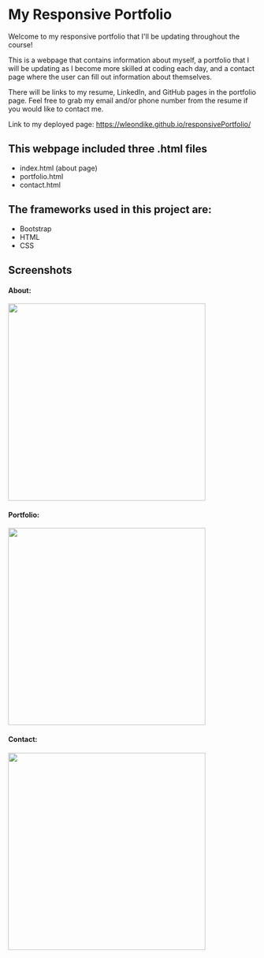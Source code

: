 # My Responsive Portfolio

Welcome to my responsive portfolio that I'll be updating throughout the course!

This is a webpage that contains information about myself, a portfolio that I will be updating as I become more skilled at coding each day, and a contact page where the user can fill out information about themselves.

There will be links to my resume, LinkedIn, and GitHub pages in the portfolio page. Feel free to grab my email and/or phone number from the resume if you would like to contact me. 

Link to my deployed page: https://wleondike.github.io/responsivePortfolio/

## This webpage included three .html files
- index.html (about page)
- portfolio.html
- contact.html

## The frameworks used in this project are:
- Bootstrap
- HTML
- CSS

## Screenshots

#### About:

<img src ="./Assets/Images/aboutScreenshot.png" width="400">

#### Portfolio:

<img src ="./Assets/Images/portfolioScreenshot.png" width="400">

#### Contact:

<img src ="./Assets/Images/contactScreenshot.png" width="400">